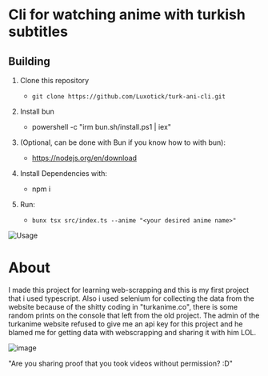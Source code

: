 # Cli for watching anime with turkish subtitles

## Building

1. Clone this repository
   - `git clone https://github.com/Luxotick/turk-ani-cli.git`
2. Install bun
   - powershell -c "irm bun.sh/install.ps1 | iex"

3. (Optional, can be done with Bun if you know how to with bun):
   - https://nodejs.org/en/download
 
4. Install Dependencies with:
   - npm i

5. Run:
   - `bunx tsx src/index.ts --anime "<your desired anime name>"`

![Usage](uh.gif)

# About

I made this project for learning web-scrapping and this is my first project that i used typescript. Also i used selenium for collecting the data from the website because of the shitty coding in "turkanime.co", there is some random prints on the console that left from the old project. The admin of the turkanime website refused to give me an api key for this project and he blamed me for getting data with webscrapping and sharing it with him LOL.


![image](https://github.com/user-attachments/assets/fd05e3bb-dc35-480a-bb11-977a25c712f3)


"Are you sharing proof that you took videos without permission? :D"
